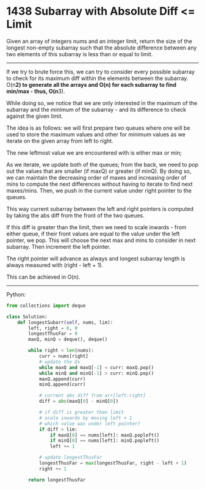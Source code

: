 1438 Subarray with Absolute Diff <= Limit
=========================================

Given an array of integers nums and an integer limit, return the size of the
longest non-empty subarray such that the absolute difference between any two
elements of this subarray is less than or equal to limit.

---

If we try to brute force this, we can try to consider every possible subarray
to check for its maximum diff within the elements between the subarray. O(n**2)
to generate all the arrays and O(n) for each subarray to find min/max - thus,
O(n**3).

While doing so, we notice that we are only interested in the maximum of the
subarray and the minimum of the subarray - and its difference to check against
the given limit.

The idea is as follows: we will first prepare two queues where one will be used
to store the maximum values and other for minimum values as we iterate on the
given array from left to right.

The new leftmost value we are encountered with is either max or min; 

As we iterate, we update both of the queues; from the back, we need to pop out
the values that are smaller (if maxQ) or greater (if minQ). By doing so, we can
maintain the decreasing order of maxes and increasing order of mins to compute
the next differences without having to iterate to find next maxes/mins. Then,
we push in the current value under right pointer to the queues.

This way current subarray between the left and right pointers is computed by
taking the abs diff from the front of the two queues.

If this diff is greater than the limit, then we need to scale inwards - from
either queue, if their front values are equal to the value under the left
pointer, we pop. This will choose the next max and mins to consider in next
subarray. Then increment the left pointer.

The right pointer will advance as always and longest subarray length is always
measured with (right - left + 1).

This can be achieved in O(n).

---

Python:

```python
from collections import deque

class Solution:
    def longestSubarr(self, nums, lim):
        left, right = 0, 0
        longestThusFar = 0
        maxQ, minQ = deque(), deque()

        while right < len(nums):
            curr = nums[right]
            # update the Qs
            while maxQ and maxQ[-1] < curr: maxQ.pop()
            while minQ and minQ[-1] > curr: minQ.pop()
            maxQ.append(curr)
            minQ.append(curr)

            # current abs diff from arr[left:right]
            diff = abs(maxQ[0] - minQ[0])

            # if diff is greater than limit
            # scale inwards by moving left + 1
            # which value was under left pointer?
            if diff > lim:
                if maxQ[0] == nums[left]: maxQ.popleft()
                if minQ[0] == nums[left]: minQ.popleft()
                left += 1

            # update longestThusFar
            longestThusFar = max(longestThusFar, right - left + 1)
            right += 1

        return longestThusFar
```
